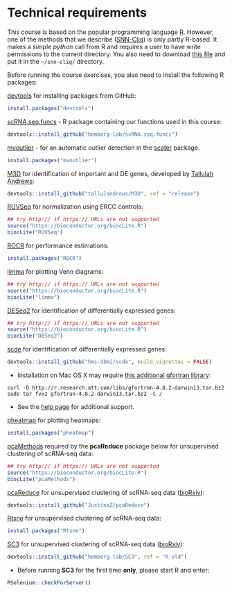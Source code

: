 
# Technical requirements

This course is based on the popular programming language [R](https://www.r-project.org/). However, one of the methods that we describe ([SNN-Cliq](http://bioinfo.uncc.edu/SNNCliq/)) is only partly R-based. It makes a simple _python_ call from R and requires a user to have write permissions to the current directory. You also need to download [this file](http://bioinfo.uncc.edu/SNNCliq/Cliq.txt) and put it in the `~/snn-cliq/` directory.

Before running the course exercises, you also need to install the following R packages:

[devtools](https://cran.r-project.org/web/packages/devtools/index.html) for installing packages from GitHub:

```r
install.packages("devtools")
```
[scRNA.seq.funcs](https://github.com/hemberg-lab/scRNA.seq.funcs) - R package containing our functions used in this course:

```r
devtools::install_github("hemberg-lab/scRNA.seq.funcs")
```

[mvoutlier](https://cran.r-project.org/web/packages/mvoutlier/index.html) - for an automatic outlier detection in the [scater](https://github.com/davismcc/scater) package.

```r
install.packages("mvoutlier")
```

[M3D](https://github.com/tallulandrews/M3D) for identification of important and DE genes, developed by [Tallulah Andrews](http://www.sanger.ac.uk/people/directory/andrews-tallulah-s):

```r
devtools::install_github("tallulandrews/M3D", ref = "release")
```

[RUVSeq](https://bioconductor.org/packages/release/bioc/html/RUVSeq.html) for normalization using ERCC controls:

```r
## try http:// if https:// URLs are not supported
source("https://bioconductor.org/biocLite.R")
biocLite("RUVSeq")
```

[ROCR](https://cran.r-project.org/web/packages/ROCR/index.html) for performance estimations:

```r
install.packages("ROCR")
```

[limma](https://bioconductor.org/packages/release/bioc/html/limma.html) for plotting Venn diagrams:

```r
## try http:// if https:// URLs are not supported
source("https://bioconductor.org/biocLite.R")
biocLite("limma")
```

[DESeq2](https://bioconductor.org/packages/release/bioc/html/DESeq2.html) for identification of differentially expressed genes:

```r
## try http:// if https:// URLs are not supported
source("https://bioconductor.org/biocLite.R")
biocLite("DESeq2")
```

[scde](http://hms-dbmi.github.io/scde/) for identification of differentially expressed genes:

```r
devtools::install_github("hms-dbmi/scde", build_vignettes = FALSE)
```

* Installation on Mac OS X may require [this additional gfortran library](http://thecoatlessprofessor.com/programming/rcpp-rcpparmadillo-and-os-x-mavericks-lgfortran-and-lquadmath-error/):
```
curl -O http://r.research.att.com/libs/gfortran-4.8.2-darwin13.tar.bz2
sudo tar fvxz gfortran-4.8.2-darwin13.tar.bz2 -C /
```

* See the [help page](http://hms-dbmi.github.io/scde/help.html) for additional support.

[pheatmap](https://cran.r-project.org/web/packages/pheatmap/index.html) for plotting heatmaps:

```r
install.packages("pheatmap")
```

[pcaMethods](http://bioconductor.org/packages/release/bioc/html/pcaMethods.html) required by the __pcaReduce__ package below for unsupervised clustering of scRNA-seq data:

```r
## try http:// if https:// URLs are not supported
source("https://bioconductor.org/biocLite.R")
biocLite("pcaMethods")
```

[pcaReduce](https://github.com/JustinaZ/pcaReduce) for unsupervised clustering of scRNA-seq data ([bioRxiv](http://biorxiv.org/content/early/2015/09/08/026385)):

```r
devtools::install_github("JustinaZ/pcaReduce")
```

[Rtsne](https://cran.r-project.org/web/packages/pheatmap/index.html) for unsupervised clustering of scRNA-seq data:

```r
install.packages("Rtsne")
```

[SC3](http://bioconductor.org/packages/devel/bioc/html/SC3.html) for unsupervised clustering of scRNA-seq data ([bioRxiv](http://biorxiv.org/content/early/2016/01/13/036558)):

```r
devtools::install_github("hemberg-lab/SC3", ref = "R-old")
```

* Before running __SC3__ for the first time __only__, please start R and enter:

```r
RSelenium::checkForServer()
```


